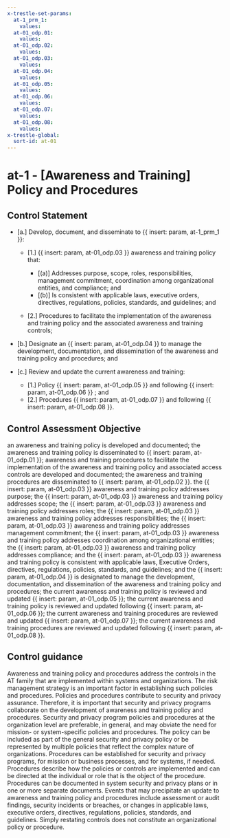 ```yaml
---
x-trestle-set-params:
  at-1_prm_1:
    values:
  at-01_odp.01:
    values:
  at-01_odp.02:
    values:
  at-01_odp.03:
    values:
  at-01_odp.04:
    values:
  at-01_odp.05:
    values:
  at-01_odp.06:
    values:
  at-01_odp.07:
    values:
  at-01_odp.08:
    values:
x-trestle-global:
  sort-id: at-01
---
```


# at-1 - \[Awareness and Training\] Policy and Procedures

## Control Statement

- \[a.\] Develop, document, and disseminate to {{ insert: param, at-1_prm_1 }}:

  - \[1.\] {{ insert: param, at-01_odp.03 }} awareness and training policy that:

    - \[(a)\] Addresses purpose, scope, roles, responsibilities, management commitment, coordination among organizational entities, and compliance; and
    - \[(b)\] Is consistent with applicable laws, executive orders, directives, regulations, policies, standards, and guidelines; and

  - \[2.\] Procedures to facilitate the implementation of the awareness and training policy and the associated awareness and training controls;

- \[b.\] Designate an {{ insert: param, at-01_odp.04 }} to manage the development, documentation, and dissemination of the awareness and training policy and procedures; and

- \[c.\] Review and update the current awareness and training:

  - \[1.\] Policy {{ insert: param, at-01_odp.05 }} and following {{ insert: param, at-01_odp.06 }} ; and
  - \[2.\] Procedures {{ insert: param, at-01_odp.07 }} and following {{ insert: param, at-01_odp.08 }}.

## Control Assessment Objective

an awareness and training policy is developed and documented;
the awareness and training policy is disseminated to {{ insert: param, at-01_odp.01 }};
awareness and training procedures to facilitate the implementation of the awareness and training policy and associated access controls are developed and documented;
the awareness and training procedures are disseminated to {{ insert: param, at-01_odp.02 }}.
the {{ insert: param, at-01_odp.03 }} awareness and training policy addresses purpose;
the {{ insert: param, at-01_odp.03 }} awareness and training policy addresses scope;
the {{ insert: param, at-01_odp.03 }} awareness and training policy addresses roles;
the {{ insert: param, at-01_odp.03 }} awareness and training policy addresses responsibilities;
the {{ insert: param, at-01_odp.03 }} awareness and training policy addresses management commitment;
the {{ insert: param, at-01_odp.03 }} awareness and training policy addresses coordination among organizational entities;
the {{ insert: param, at-01_odp.03 }} awareness and training policy addresses compliance; and
the {{ insert: param, at-01_odp.03 }} awareness and training policy is consistent with applicable laws, Executive Orders, directives, regulations, policies, standards, and guidelines; and
the {{ insert: param, at-01_odp.04 }} is designated to manage the development, documentation, and dissemination of the awareness and training policy and procedures;
the current awareness and training policy is reviewed and updated {{ insert: param, at-01_odp.05 }};
the current awareness and training policy is reviewed and updated following {{ insert: param, at-01_odp.06 }};
the current awareness and training procedures are reviewed and updated {{ insert: param, at-01_odp.07 }};
the current awareness and training procedures are reviewed and updated following {{ insert: param, at-01_odp.08 }}.

## Control guidance

Awareness and training policy and procedures address the controls in the AT family that are implemented within systems and organizations. The risk management strategy is an important factor in establishing such policies and procedures. Policies and procedures contribute to security and privacy assurance. Therefore, it is important that security and privacy programs collaborate on the development of awareness and training policy and procedures. Security and privacy program policies and procedures at the organization level are preferable, in general, and may obviate the need for mission- or system-specific policies and procedures. The policy can be included as part of the general security and privacy policy or be represented by multiple policies that reflect the complex nature of organizations. Procedures can be established for security and privacy programs, for mission or business processes, and for systems, if needed. Procedures describe how the policies or controls are implemented and can be directed at the individual or role that is the object of the procedure. Procedures can be documented in system security and privacy plans or in one or more separate documents. Events that may precipitate an update to awareness and training policy and procedures include assessment or audit findings, security incidents or breaches, or changes in applicable laws, executive orders, directives, regulations, policies, standards, and guidelines. Simply restating controls does not constitute an organizational policy or procedure.
